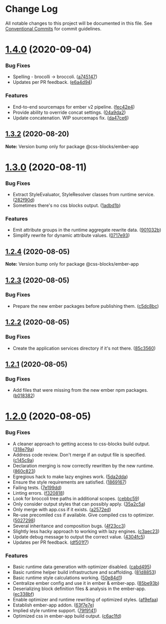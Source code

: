 # Change Log

All notable changes to this project will be documented in this file.
See [Conventional Commits](https://conventionalcommits.org) for commit guidelines.

# [1.4.0](https://github.com/linkedin/css-blocks/tree/master/packages/%40css-blocks/ember-app/compare/v1.3.2...v1.4.0) (2020-09-04)


### Bug Fixes

* Spelling - brocolli -> broccoli. ([a745147](https://github.com/linkedin/css-blocks/tree/master/packages/%40css-blocks/ember-app/commit/a7451478b29f768276efe0bbc7b0bede2aedaab0))
* Updates per PR feedback. ([e6a4d94](https://github.com/linkedin/css-blocks/tree/master/packages/%40css-blocks/ember-app/commit/e6a4d94c1743516968e1063f43dd43938b87d272))


### Features

* End-to-end sourcemaps for ember v2 pipeline. ([fec42e4](https://github.com/linkedin/css-blocks/tree/master/packages/%40css-blocks/ember-app/commit/fec42e4e5c019c7c9a0a88d12a07acaec0a24baa))
* Provide ability to override concat settings. ([04a9da2](https://github.com/linkedin/css-blocks/tree/master/packages/%40css-blocks/ember-app/commit/04a9da2b18abd3c7f3d26b2e673b9d019b172151))
* Update concatenation. WIP sourcemaps fix. ([da47ce6](https://github.com/linkedin/css-blocks/tree/master/packages/%40css-blocks/ember-app/commit/da47ce6c3ea46056e5575d2a7cdfc001954e4a36))





## [1.3.2](https://github.com/linkedin/css-blocks/tree/master/packages/%40css-blocks/ember-app/compare/v1.3.1...v1.3.2) (2020-08-20)

**Note:** Version bump only for package @css-blocks/ember-app





# [1.3.0](https://github.com/linkedin/css-blocks/tree/master/packages/%40css-blocks/ember-app/compare/v1.2.4...v1.3.0) (2020-08-11)


### Bug Fixes

* Extract StyleEvaluator, StyleResolver classes from runtime service. ([282f90d](https://github.com/linkedin/css-blocks/tree/master/packages/%40css-blocks/ember-app/commit/282f90de9714b36e1b5fdbbdff422005d5ccd257))
* Sometimes there's no css blocks output. ([1adbd1b](https://github.com/linkedin/css-blocks/tree/master/packages/%40css-blocks/ember-app/commit/1adbd1b42c4bb916d6ea8a2c719acd7a99f2d9eb))


### Features

* Emit attribute groups in the runtime aggregate rewrite data. ([901032b](https://github.com/linkedin/css-blocks/tree/master/packages/%40css-blocks/ember-app/commit/901032b940ce4c8ce9ec5af578359bf94e7ae616))
* Simplify rewrite for dynamic attribute values. ([0717e93](https://github.com/linkedin/css-blocks/tree/master/packages/%40css-blocks/ember-app/commit/0717e9365095e49f34857aaa373e8bc0fb69a492))





## [1.2.4](https://github.com/linkedin/css-blocks/tree/master/packages/%40css-blocks/ember-app/compare/v1.2.3...v1.2.4) (2020-08-05)

**Note:** Version bump only for package @css-blocks/ember-app





## [1.2.3](https://github.com/linkedin/css-blocks/tree/master/packages/%40css-blocks/ember-app/compare/v1.2.2...v1.2.3) (2020-08-05)


### Bug Fixes

* Prepare the new ember packages before publishing them. ([c5dc8bc](https://github.com/linkedin/css-blocks/tree/master/packages/%40css-blocks/ember-app/commit/c5dc8bc1e2fc5be413fcdf3fcfff67919a2620f6))





## [1.2.2](https://github.com/linkedin/css-blocks/tree/master/packages/%40css-blocks/ember-app/compare/v1.2.1...v1.2.2) (2020-08-05)


### Bug Fixes

* Create the application services directory if it's not there. ([85c3560](https://github.com/linkedin/css-blocks/tree/master/packages/%40css-blocks/ember-app/commit/85c3560d843fc3e58160a03be5e592aaf9fb5ee4))





## [1.2.1](https://github.com/linkedin/css-blocks/tree/master/packages/%40css-blocks/ember-app/compare/v1.2.0...v1.2.1) (2020-08-05)


### Bug Fixes

* Add files that were missing from the new ember npm packages. ([b018382](https://github.com/linkedin/css-blocks/tree/master/packages/%40css-blocks/ember-app/commit/b0183828bcbf5e0389d05dcdfca2db0e6a320bb8))





# [1.2.0](https://github.com/linkedin/css-blocks/tree/master/packages/%40css-blocks/ember-app/compare/v1.1.2...v1.2.0) (2020-08-05)


### Bug Fixes

* A cleaner approach to getting access to css-blocks build output. ([318e79a](https://github.com/linkedin/css-blocks/tree/master/packages/%40css-blocks/ember-app/commit/318e79a000dde66f3642ba27bb3c879d49cfb7e0))
* Address code review. Don't merge if an output file is specified. ([c145c9a](https://github.com/linkedin/css-blocks/tree/master/packages/%40css-blocks/ember-app/commit/c145c9a1bf0cf1e62a8b14748d5d5a6f16ac2e38))
* Declaration merging is now correctly rewritten by the new runtime. ([860c823](https://github.com/linkedin/css-blocks/tree/master/packages/%40css-blocks/ember-app/commit/860c823bd09e0eedd5a6aecad22caae27704550c))
* Egregious hack to make lazy engines work. ([5da2dda](https://github.com/linkedin/css-blocks/tree/master/packages/%40css-blocks/ember-app/commit/5da2dda124499ff1b543ca79dd44a2b03eede0ba))
* Ensure the style requirements are satisfied. ([1869167](https://github.com/linkedin/css-blocks/tree/master/packages/%40css-blocks/ember-app/commit/18691678c6e5a71140b97bc3d3aaface92796f29))
* Failing tests. ([7e199dd](https://github.com/linkedin/css-blocks/tree/master/packages/%40css-blocks/ember-app/commit/7e199ddd601e5de94a6aa47bbf2fd0bc0309fa89))
* Linting errors. ([f320818](https://github.com/linkedin/css-blocks/tree/master/packages/%40css-blocks/ember-app/commit/f320818491d4abcde8aa227ee032738db817e18a))
* Look for broccoli tree paths in additional scopes. ([cebbc59](https://github.com/linkedin/css-blocks/tree/master/packages/%40css-blocks/ember-app/commit/cebbc59a8e5e0b8eb0c969755e8278934997063f))
* Only consider output styles that can possibly apply. ([35a2c5a](https://github.com/linkedin/css-blocks/tree/master/packages/%40css-blocks/ember-app/commit/35a2c5a6316ec026bb3114fec0f9500b2bb19e2f))
* Only merge with app.css if it exists. ([a2572ed](https://github.com/linkedin/css-blocks/tree/master/packages/%40css-blocks/ember-app/commit/a2572ed3944a8cd6ea9ee3a55aa7114a3eedb84b))
* Re-use precomiled css if available. Give compiled css to optimizer. ([5027298](https://github.com/linkedin/css-blocks/tree/master/packages/%40css-blocks/ember-app/commit/502729859c7768daecceaab276d4cdfa80b24e63))
* Several inheritance and composition bugs. ([4f23cc3](https://github.com/linkedin/css-blocks/tree/master/packages/%40css-blocks/ember-app/commit/4f23cc30774f954938af23821174f112bc9475a6))
* Slightly less hacky approach to working with lazy engines. ([c3aec23](https://github.com/linkedin/css-blocks/tree/master/packages/%40css-blocks/ember-app/commit/c3aec232bd42a58f3811310a71630264598ca865))
* Update debug message to output the correct value. ([4304fc5](https://github.com/linkedin/css-blocks/tree/master/packages/%40css-blocks/ember-app/commit/4304fc509eecbc4d99da62f834cb8f27bee4e27d))
* Updates per PR feedback. ([df501f7](https://github.com/linkedin/css-blocks/tree/master/packages/%40css-blocks/ember-app/commit/df501f76a20afe0b0e5b1d9c69877060f257239c))


### Features

* Basic runtime data generation with optimizer disabled. ([cabd495](https://github.com/linkedin/css-blocks/tree/master/packages/%40css-blocks/ember-app/commit/cabd4957881662c1b7d383c8e173c168c4887f0c))
* Basic runtime helper build infrastructure and scaffolding. ([81d8853](https://github.com/linkedin/css-blocks/tree/master/packages/%40css-blocks/ember-app/commit/81d885340087a627c5b31e20682c37f5d17aed06))
* Basic runtime style calculations working. ([50e84d1](https://github.com/linkedin/css-blocks/tree/master/packages/%40css-blocks/ember-app/commit/50e84d118e8e4a413869589fd85bd78db582c06a))
* Centralize ember config and use it in ember & ember-app. ([85be93b](https://github.com/linkedin/css-blocks/tree/master/packages/%40css-blocks/ember-app/commit/85be93bec7ce0cea26d12eadbf9822ebeab79a6c))
* Deserializing block definition files & analysis in the ember-app. ([ec338bf](https://github.com/linkedin/css-blocks/tree/master/packages/%40css-blocks/ember-app/commit/ec338bf95ff214fcdaa52b619005d6cf36451801))
* Enable optimizer and runtime rewriting of optimized styles. ([af9efaa](https://github.com/linkedin/css-blocks/tree/master/packages/%40css-blocks/ember-app/commit/af9efaaefec64fee3f3643d7acdaad3b756dc8ac))
* Establish ember-app addon. ([63f7e7e](https://github.com/linkedin/css-blocks/tree/master/packages/%40css-blocks/ember-app/commit/63f7e7ef9ae47e3e51570dbf53f5625deb045ed7))
* Implied style runtime support. ([79f9141](https://github.com/linkedin/css-blocks/tree/master/packages/%40css-blocks/ember-app/commit/79f9141aacddf954b6607e54b5724b7aeb82e5df))
* Optimized css in ember-app build output. ([c6ac1fd](https://github.com/linkedin/css-blocks/tree/master/packages/%40css-blocks/ember-app/commit/c6ac1fd93829ef20f2176665405c1c8ead90349a))
